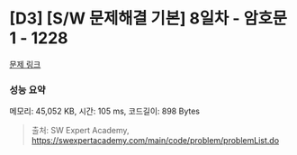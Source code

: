 # [D3] [S/W 문제해결 기본] 8일차 - 암호문1 - 1228 

[문제 링크](https://swexpertacademy.com/main/code/problem/problemDetail.do?contestProbId=AV14w-rKAHACFAYD) 

### 성능 요약

메모리: 45,052 KB, 시간: 105 ms, 코드길이: 898 Bytes



> 출처: SW Expert Academy, https://swexpertacademy.com/main/code/problem/problemList.do